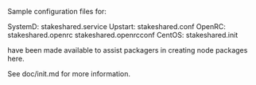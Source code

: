 Sample configuration files for:

SystemD: stakeshared.service
Upstart: stakeshared.conf
OpenRC:  stakeshared.openrc
         stakeshared.openrcconf
CentOS:  stakeshared.init

have been made available to assist packagers in creating node packages here.

See doc/init.md for more information.
